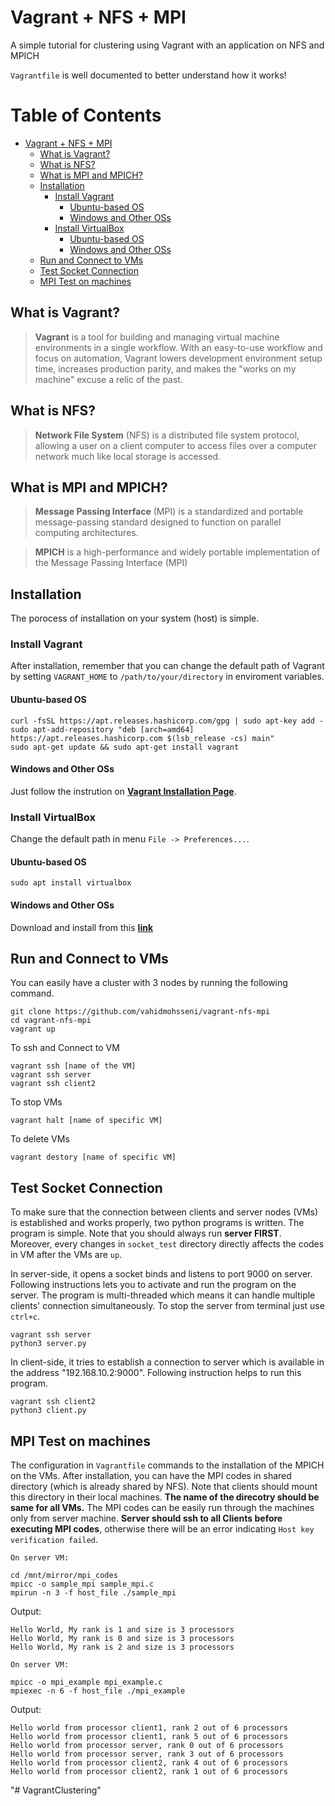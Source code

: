 # Vagrant + NFS + MPI
A simple tutorial for clustering using Vagrant with an application on NFS and MPICH

`Vagrantfile` is well documented to better understand how it works!

# Table of Contents

- [Vagrant + NFS + MPI](#vagrant---nfs---mpi)
  * [What is Vagrant?](#what-is-vagrant-)
  * [What is NFS?](#what-is-nfs-)
  * [What is MPI and MPICH?](#what-is-mpi-and-mpich-)
  * [Installation](#installation)
    + [Install Vagrant](#install-vagrant)
      - [Ubuntu-based OS](#ubuntu-based-os)
      - [Windows and Other OSs](#windows-and-other-oss)
    + [Install VirtualBox](#install-virtualbox)
      - [Ubuntu-based OS](#ubuntu-based-os-1)
      - [Windows and Other OSs](#windows-and-other-oss-1)
  * [Run and Connect to VMs](#run-and-connect-to-vms)
  * [Test Socket Connection](#test-socket-connection)
  * [MPI Test on machines](#mpi-test-on-machines)

## What is Vagrant?
> **Vagrant** is a tool for building and managing virtual machine environments in a single workflow. With an easy-to-use workflow and focus on automation, Vagrant lowers development environment setup time, increases production parity, and makes the "works on my machine" excuse a relic of the past.

## What is NFS?
> **Network File System** (NFS) is a distributed file system protocol, allowing a user on a client computer to access files over a computer network much like local storage is accessed.

## What is MPI and MPICH?
> **Message Passing Interface** (MPI) is a standardized and portable message-passing standard designed to function on parallel computing architectures. 

> **MPICH** is a high-performance and widely portable implementation of the Message Passing Interface (MPI)

## Installation 
The porocess of installation on your system (host) is simple.

### Install Vagrant
After installation, remember that you can change the default path of Vagrant by setting `VAGRANT_HOME` to `/path/to/your/directory` in enviroment variables. 
#### Ubuntu-based OS
```shell
curl -fsSL https://apt.releases.hashicorp.com/gpg | sudo apt-key add -
sudo apt-add-repository "deb [arch=amd64] https://apt.releases.hashicorp.com $(lsb_release -cs) main"
sudo apt-get update && sudo apt-get install vagrant
```
#### Windows and Other OSs
Just follow the instrution on **[Vagrant Installation Page](https://www.vagrantup.com/downloads "Vagrant Installation Page")**.

### Install VirtualBox
Change the default path in menu `File -> Preferences...`.
#### Ubuntu-based OS
```shell
sudo apt install virtualbox
```

#### Windows and Other OSs
Download and install from this **[link](https://www.virtualbox.org/wiki/Downloads)**


## Run and Connect to VMs
You can easily have a cluster with 3 nodes by running the following command. 
```shell
git clone https://github.com/vahidmohsseni/vagrant-nfs-mpi
cd vagrant-nfs-mpi
vagrant up
```

To ssh and Connect to VM
```shell
vagrant ssh [name of the VM]
vagrant ssh server
vagrant ssh client2
```

To stop VMs
```shell
vagrant halt [name of specific VM]
```

To delete VMs
```shell
vagrant destory [name of specific VM]
```

## Test Socket Connection
To make sure that the connection between clients and server nodes (VMs) is established and works properly, two python programs is written. The program is simple. Note that you should always run **server FIRST**. Moreover, every changes in `socket_test` directory directly affects the codes in VM after the VMs are `up`.

In server-side, it opens a socket binds and listens to port 9000 on server. Following instructions lets you to activate and run the program on the server. The program is multi-threaded which means it can handle multiple clients' connection simultaneously. To stop the server from terminal just use `ctrl+c`.

```shell
vagrant ssh server
python3 server.py
```

In client-side, it tries to establish a connection to server which is available in the address "192.168.10.2:9000". Following instruction helps to run this program.

```shell
vagrant ssh client2
python3 client.py
```


## MPI Test on machines
The configuration in `Vagrantfile` commands to the installation of the MPICH on the VMs. After installation, you can have the MPI codes in shared directory (which is already shared by NFS). Note that clients should mount this directory in their local machines. **The name of the direcotry should be same for all VMs.** The MPI codes can be easily run through the machines only from server machine. **Server should ssh to all Clients before executing MPI codes**, otherwise there will be an error indicating `Host key verification failed`.

``On server VM:``
```shell
cd /mnt/mirror/mpi_codes
mpicc -o sample_mpi sample_mpi.c
mpirun -n 3 -f host_file ./sample_mpi

```
Output:
```shell
Hello World, My rank is 1 and size is 3 processors
Hello World, My rank is 0 and size is 3 processors
Hello World, My rank is 2 and size is 3 processors
```


``On server VM:``
```shell
mpicc -o mpi_example mpi_example.c
mpiexec -n 6 -f host_file ./mpi_example
```

Output:
```shell
Hello world from processor client1, rank 2 out of 6 processors
Hello world from processor client1, rank 5 out of 6 processors
Hello world from processor server, rank 0 out of 6 processors
Hello world from processor server, rank 3 out of 6 processors
Hello world from processor client2, rank 4 out of 6 processors
Hello world from processor client2, rank 1 out of 6 processors
```
"# VagrantClustering" 
